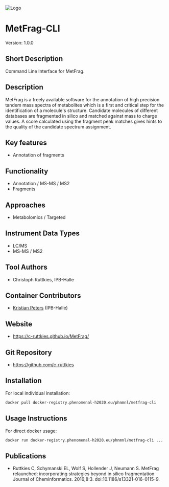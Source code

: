 
![Logo](rNMR_logo.gif)

# MetFrag-CLI
Version: 1.0.0

## Short Description

Command Line Interface for MetFrag.

## Description

MetFrag is a freely available software for the annotation of high precision tandem mass spectra of metabolites which is a first and critical step for the identification of a molecule's structure. Candidate molecules of different databases are fragmented in silico and matched against mass to charge values. A score calculated using the fragment peak matches gives hints to the quality of the candidate spectrum assignment.

## Key features

- Annotation of fragments

## Functionality

- Annotation / MS-MS / MS2
- Fragments

## Approaches

- Metabolomics / Targeted
  
## Instrument Data Types

- LC/MS
- MS-MS / MS2

## Tool Authors

- Christoph Ruttkies, IPB-Halle

## Container Contributors

- [Kristian Peters](https://github.com/korseby) (IPB-Halle)

## Website

- https://c-ruttkies.github.io/MetFrag/


## Git Repository

- https://github.com/c-ruttkies

## Installation 

For local individual installation:

```bash
docker pull docker-registry.phenomenal-h2020.eu/phnmnl/metfrag-cli
```

## Usage Instructions

For direct docker usage:

```bash
docker run docker-registry.phenomenal-h2020.eu/phnmnl/metfrag-cli ...
```

## Publications

<!-- Guidance:
Use AMA style publications as a list (you can export AMA from PubMed, on the Formats: Citation link when looking at the entry).
IMPORTANT: Publications sectio must be placed at the end and cannot be emptied!
-->

- Ruttkies C, Schymanski EL, Wolf S, Hollender J, Neumann S. MetFrag relaunched: incorporating strategies beyond in silico fragmentation. Journal of Cheminformatics. 2016;8:3. doi:10.1186/s13321-016-0115-9.

